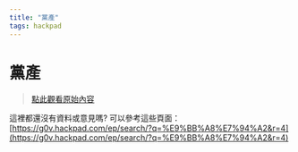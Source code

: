 ```yaml
---
title: "黨產"
tags: hackpad
---
```


# 黨產

> [點此觀看原始內容](https://g0v.hackpad.tw/pAWdv40dgQY)

這裡都還沒有資料或意見嗎?
可以參考這些頁面：[https://g0v.hackpad.com/ep/search/?q=%E9%BB%A8%E7%94%A2&r=4](https://g0v.hackpad.com/ep/search/?q=%E9%BB%A8%E7%94%A2&r=4)


